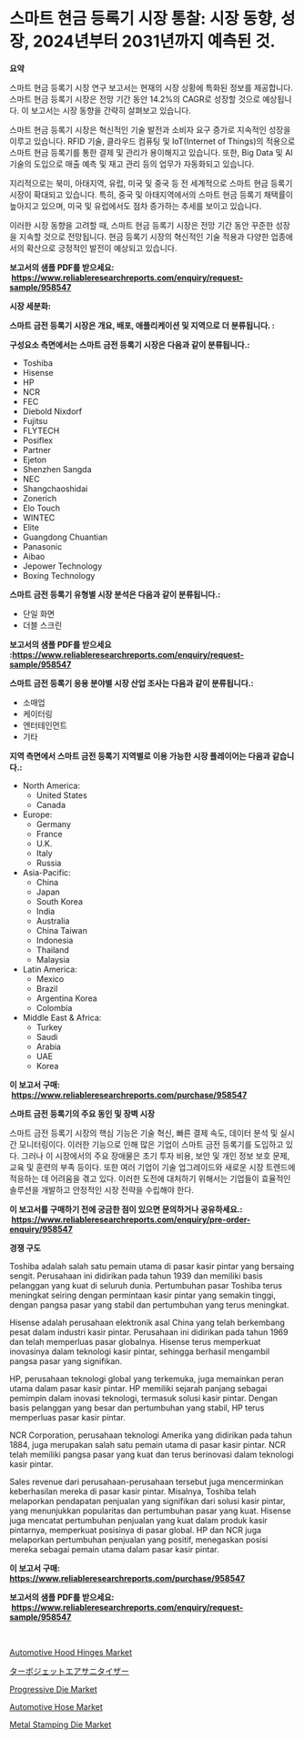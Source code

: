 <p><h1>스마트 현금 등록기 시장 통찰: 시장 동향, 성장, 2024년부터 2031년까지 예측된 것.</h1></p><p><strong>요약</strong></p>
<p><p>스마트 현금 등록기 시장 연구 보고서는 현재의 시장 상황에 특화된 정보를 제공합니다. 스마트 현금 등록기 시장은 전망 기간 동안 14.2%의 CAGR로 성장할 것으로 예상됩니다. 이 보고서는 시장 동향을 간략히 살펴보고 있습니다.</p><p>스마트 현금 등록기 시장은 혁신적인 기술 발전과 소비자 요구 증가로 지속적인 성장을 이루고 있습니다. RFID 기술, 클라우드 컴퓨팅 및 IoT(Internet of Things)의 적용으로 스마트 현금 등록기를 통한 결제 및 관리가 용이해지고 있습니다. 또한, Big Data 및 AI 기술의 도입으로 매출 예측 및 재고 관리 등의 업무가 자동화되고 있습니다.</p><p>지리적으로는 북미, 아태지역, 유럽, 미국 및 중국 등 전 세계적으로 스마트 현금 등록기 시장이 확대되고 있습니다. 특히, 중국 및 아태지역에서의 스마트 현금 등록기 채택률이 높아지고 있으며, 미국 및 유럽에서도 점차 증가하는 추세를 보이고 있습니다.</p><p>이러한 시장 동향을 고려할 때, 스마트 현금 등록기 시장은 전망 기간 동안 꾸준한 성장을 지속할 것으로 전망됩니다. 현금 등록기 시장의 혁신적인 기술 적용과 다양한 업종에서의 확산으로 긍정적인 발전이 예상되고 있습니다.</p></p>
<p><strong>보고서의 샘플 PDF를 받으세요: &nbsp;<a href="https://www.reliableresearchreports.com/enquiry/request-sample/958547">https://www.reliableresearchreports.com/enquiry/request-sample/958547</a></strong></p>
<p><strong>시장 세분화:</strong></p>
<p><strong> 스마트 금전 등록기 시장은 개요, 배포, 애플리케이션 및 지역으로 더 분류됩니다. :</strong></p>
<p><strong>구성요소 측면에서는 스마트 금전 등록기 시장은 다음과 같이 분류됩니다.:</strong></p>
<p><ul><li>Toshiba</li><li>Hisense</li><li>HP</li><li>NCR</li><li>FEC</li><li>Diebold Nixdorf</li><li>Fujitsu</li><li>FLYTECH</li><li>Posiflex</li><li>Partner</li><li>Ejeton</li><li>Shenzhen Sangda</li><li>NEC</li><li>Shangchaoshidai</li><li>Zonerich</li><li>Elo Touch</li><li>WINTEC</li><li>Elite</li><li>Guangdong Chuantian</li><li>Panasonic</li><li>Aibao</li><li>Jepower Technology</li><li>Boxing Technology</li></ul></p>
<p><strong> 스마트 금전 등록기 유형별 시장 분석은 다음과 같이 분류됩니다.:</strong></p>
<p><ul><li>단일 화면</li><li>더블 스크린</li></ul></p>
<p><strong>보고서의 샘플 PDF를 받으세요 :<a href="https://www.reliableresearchreports.com/enquiry/request-sample/958547">https://www.reliableresearchreports.com/enquiry/request-sample/958547</a></strong></p>
<p><strong> 스마트 금전 등록기 응용 분야별 시장 산업 조사는 다음과 같이 분류됩니다.:</strong></p>
<p><ul><li>소매업</li><li>케이터링</li><li>엔터테인먼트</li><li>기타</li></ul></p>
<p><strong>지역 측면에서 스마트 금전 등록기 지역별로 이용 가능한 시장 플레이어는 다음과 같습니다.:</strong></p>
<p><ul>
    <li>
        North America:
        <ul>
            <li>United States</li>
            <li>Canada</li>
        </ul>
    </li>
    <li>
        Europe:
        <ul>
            <li>Germany</li>
            <li>France</li>
            <li>U.K.</li>
            <li>Italy</li>
            <li>Russia</li>
        </ul>
    </li>
    <li>
        Asia-Pacific:
        <ul>
            <li>China</li>
            <li>Japan</li>
            <li>South Korea</li>
            <li>India</li>
            <li>Australia</li>
            <li>China Taiwan</li>
            <li>Indonesia</li>
            <li>Thailand</li>
            <li>Malaysia</li>
        </ul>
    </li>
    <li>
        Latin America:
        <ul>
            <li>Mexico</li>
            <li>Brazil</li>
            <li>Argentina Korea</li>
            <li>Colombia</li>
        </ul>
    </li>
    <li>
        Middle East & Africa:
        <ul>
            <li>Turkey</li>
            <li>Saudi</li>
            <li>Arabia</li>
            <li>UAE</li>
            <li>Korea</li>
        </ul>
    </li>
    </ul></p>
<p><strong>이 보고서 구매: &nbsp;<a href="https://www.reliableresearchreports.com/purchase/958547">https://www.reliableresearchreports.com/purchase/958547</a></strong></p>
<p><strong>스마트 금전 등록기의 주요 동인 및 장벽 시장</strong></p>
<p><p>스마트 금전 등록기 시장의 핵심 기능은 기술 혁신, 빠른 결제 속도, 데이터 분석 및 실시간 모니터링이다. 이러한 기능으로 인해 많은 기업이 스마트 금전 등록기를 도입하고 있다. 그러나 이 시장에서의 주요 장애물은 초기 투자 비용, 보안 및 개인 정보 보호 문제, 교육 및 훈련의 부족 등이다. 또한 여러 기업이 기술 업그레이드와 새로운 시장 트렌드에 적응하는 데 어려움을 겪고 있다. 이러한 도전에 대처하기 위해서는 기업들이 효율적인 솔루션을 개발하고 안정적인 시장 전략을 수립해야 한다.</p></p>
<p><strong>이 보고서를 구매하기 전에 궁금한 점이 있으면 문의하거나 공유하세요.: &nbsp;<a href="https://www.reliableresearchreports.com/enquiry/pre-order-enquiry/958547">https://www.reliableresearchreports.com/enquiry/pre-order-enquiry/958547</a></strong></p>
<p><strong>경쟁 구도</strong></p>
<p><p>Toshiba adalah salah satu pemain utama di pasar kasir pintar yang bersaing sengit. Perusahaan ini didirikan pada tahun 1939 dan memiliki basis pelanggan yang kuat di seluruh dunia. Pertumbuhan pasar Toshiba terus meningkat seiring dengan permintaan kasir pintar yang semakin tinggi, dengan pangsa pasar yang stabil dan pertumbuhan yang terus meningkat.</p><p>Hisense adalah perusahaan elektronik asal China yang telah berkembang pesat dalam industri kasir pintar. Perusahaan ini didirikan pada tahun 1969 dan telah memperluas pasar globalnya. Hisense terus memperkuat inovasinya dalam teknologi kasir pintar, sehingga berhasil mengambil pangsa pasar yang signifikan.</p><p>HP, perusahaan teknologi global yang terkemuka, juga memainkan peran utama dalam pasar kasir pintar. HP memiliki sejarah panjang sebagai pemimpin dalam inovasi teknologi, termasuk solusi kasir pintar. Dengan basis pelanggan yang besar dan pertumbuhan yang stabil, HP terus memperluas pasar kasir pintar.</p><p>NCR Corporation, perusahaan teknologi Amerika yang didirikan pada tahun 1884, juga merupakan salah satu pemain utama di pasar kasir pintar. NCR telah memiliki pangsa pasar yang kuat dan terus berinovasi dalam teknologi kasir pintar.</p><p>Sales revenue dari perusahaan-perusahaan tersebut juga mencerminkan keberhasilan mereka di pasar kasir pintar. Misalnya, Toshiba telah melaporkan pendapatan penjualan yang signifikan dari solusi kasir pintar, yang menunjukkan popularitas dan pertumbuhan pasar yang kuat. Hisense juga mencatat pertumbuhan penjualan yang kuat dalam produk kasir pintarnya, memperkuat posisinya di pasar global. HP dan NCR juga melaporkan pertumbuhan penjualan yang positif, menegaskan posisi mereka sebagai pemain utama dalam pasar kasir pintar.</p></p>
<p><strong>이 보고서 구매: &nbsp; <a href="https://www.reliableresearchreports.com/purchase/958547">https://www.reliableresearchreports.com/purchase/958547</a></strong></p>
<p><strong>보고서의 샘플 PDF를 받으세요: &nbsp;<a href="https://www.reliableresearchreports.com/enquiry/request-sample/958547">https://www.reliableresearchreports.com/enquiry/request-sample/958547</a></strong><strong></strong></p>
<p>&nbsp;</p>
<p><p><a href="https://github.com/RickHolmes3/Market-Research-Report-List-3/blob/main/automotive-hood-hinges-market.md">Automotive Hood Hinges Market</a></p><p><a href="https://github.com/cnnriuez22368/Market-Research-Report-List-1/blob/main/4339004187704.md">ターボジェットエアサニタイザー</a></p><p><a href="https://issuu.com/reportprime-2/docs/progressive-die-market-size-2030.pptx">Progressive Die Market</a></p><p><a href="https://github.com/Krish2023na/Market-Research-Report-List-3/blob/main/automotive-hose-market.md">Automotive Hose Market</a></p><p><a href="https://issuu.com/reportprime-2/docs/metal-stamping-die-market-size-2030.pptx">Metal Stamping Die Market</a></p></p>